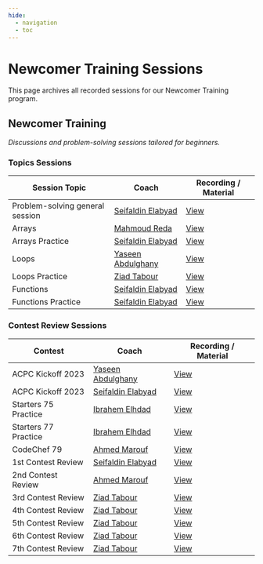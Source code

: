 ```yaml
---
hide:
  - navigation
  - toc
---
```


# Newcomer Training Sessions

This page archives all recorded sessions for our Newcomer Training program.

<div class="level-section">
  <h2>Newcomer Training</h2>
  <em>Discussions and problem-solving sessions tailored for beginners.</em>

  <h3>Topics Sessions</h3>
  <table class="sessions-table">
    <thead>
        <tr>
            <th>Session Topic</th>
            <th>Coach</th>
            <th>Recording / Material</th>
        </tr>
    </thead>
    <tbody>
        <tr>
            <td>Problem-solving general session</td>
            <td>
                <a href="#" data-link="coach:seifaldin_elabyad">Seifaldin Elabyad</a>
            </td>
            <td>
                <a href="https://www.youtube.com/watch?v=aJ6cJYnMm_g&list=PL7GFWD3CwxpZPE_-rYUb9zRGHI2dBUf9y&index=3" target="_blank">View</a>
            </td>
        </tr>
        <tr>
            <td>Arrays</td>
            <td>
                <a href="#" data-link="coach:mahmoud_reda">Mahmoud Reda</a>
            </td>
            <td>
                <a href="https://www.youtube.com/watch?v=8lR6Cq6YeIE&list=PL7GFWD3CwxpZPE_-rYUb9zRGHI2dBUf9y&index=2" target="_blank">View</a>
            </td>
        </tr>
        <tr>
            <td>Arrays Practice</td>
            <td>
                <a href="#" data-link="coach:seifaldin_elabyad">Seifaldin Elabyad</a>
            </td>
            <td>
                <a href="https://www.youtube.com/watch?v=CjFLQA8j3_I&list=PL7GFWD3CwxpZPE_-rYUb9zRGHI2dBUf9y&index=1">View</a>
            </td>
        </tr>
        <tr>
            <td>Loops</td>
            <td>
                <a href="#" data-link="coach:yaseen_abdulghany">Yaseen Abdulghany</a>
            </td>
            <td>
                <a href="https://www.youtube.com/watch?v=PfGLwzVQPso&list=PL7GFWD3CwxpZPE_-rYUb9zRGHI2dBUf9y&index=4" target="_blank">View</a>
            </td>
        </tr>
        <tr>
            <td>Loops Practice</td>
            <td>
                <a href="#" data-link="coach:ziad_tabour">Ziad Tabour</a>
            </td>
            <td>
                <a href="https://www.youtube.com/watch?v=eF0YJxC16Yo&list=PL7GFWD3CwxpZPE_-rYUb9zRGHI2dBUf9y&index=5" target="_blank">View</a>
            </td>
        </tr>
        <tr>
            <td>Functions</td>
            <td>
                <a href="#" data-link="coach:seifaldin_elabyad">Seifaldin Elabyad</a>
            </td>
            <td>
                <a href="https://www.youtube.com/watch?v=9q1ER-pq9lE&list=PL7GFWD3CwxpZPE_-rYUb9zRGHI2dBUf9y&index=6" target="_blank">View</a>
            </td>
        </tr>
        <tr>
            <td>Functions Practice</td>
            <td>
                <a href="#" data-link="coach:seifaldin_elabyad">Seifaldin Elabyad</a>
            </td>
            <td>
                <a href="https://www.youtube.com/watch?v=4DP55lKU3qE&list=PL7GFWD3CwxpZPE_-rYUb9zRGHI2dBUf9y&index=8" target="_blank">View</a>
            </td>
        </tr>
    </tbody>
  </table>

  <h3>Contest Review Sessions</h3>
  <table class="sessions-table">
    <thead>
        <tr>
            <th>Contest</th>
            <th>Coach</th>
            <th>Recording / Material</th>
        </tr>
    </thead>
    <tbody>
        <tr>
            <td>ACPC Kickoff 2023</td>
            <td>
                <a href="#" data-link="coach:yaseen_abdulghany">Yaseen Abdulghany</a>
            </td>
            <td>
                <a href="https://www.youtube.com/watch?v=Yjx3PVlPJBE&list=PL7GFWD3CwxpZPE_-rYUb9zRGHI2dBUf9y&index=9" target="_blank">View</a>
            </td>
        </tr>
        <tr>
            <td>ACPC Kickoff 2023</td>
            <td>
                <a href="#" data-link="coach:seifaldin_elabyad">Seifaldin Elabyad</a>
            </td>
            <td>
                <a href="https://www.youtube.com/watch?v=oeGRdVl8NHA&list=PL7GFWD3CwxpZPE_-rYUb9zRGHI2dBUf9y&index=10" target="_blank">View</a>
            </td>
        </tr>
        <tr>
            <td>Starters 75 Practice</td>
            <td>
                <a href="#" data-link="coach:ibrahem_elhdad">Ibrahem Elhdad</a>
            </td>
            <td>
                <a href="https://www.youtube.com/watch?v=pZL6HpAAaZg&list=PL7GFWD3CwxpZPE_-rYUb9zRGHI2dBUf9y&index=11" target="_blank">View</a>
            </td>
        </tr>
        <tr>
            <td>Starters 77 Practice</td>
            <td>
                <a href="#" data-link="coach:ibrahem_elhdad">Ibrahem Elhdad</a>
            </td>
            <td>
                <a href="https://www.youtube.com/watch?v=vRkCrLW-_jw&list=PL7GFWD3CwxpZPE_-rYUb9zRGHI2dBUf9y&index=12" target="_blank">View</a>
            </td>
        </tr>
        <tr>
            <td>CodeChef 79</td>
            <td>
                <a href="#" data-link="coach:ahmed_marouf">Ahmed Marouf</a>
            </td>
            <td>
                <a href="https://www.youtube.com/watch?v=cJYbC0rSa1U&list=PL7GFWD3CwxpZPE_-rYUb9zRGHI2dBUf9y&index=13" target="_blank">View</a>
            </td>
        </tr>
        <tr>
            <td>1st Contest Review</td>
            <td>
                <a href="#" data-link="coach:seifaldin_elabyad">Seifaldin Elabyad</a>
            </td>
            <td>
                <a href="https://www.youtube.com/watch?v=nEi1xMgW5c8&list=PL7GFWD3CwxpZPE_-rYUb9zRGHI2dBUf9y&index=14" target="_blank">View</a>
            </td>
        </tr>
        <tr>
            <td>2nd Contest Review</td>
            <td>
                <a href="#" data-link="coach:ahmed_marouf">Ahmed Marouf</a>
            </td>
            <td>
                <a href="https://www.youtube.com/watch?v=OgxhUoZ7cDo&list=PL7GFWD3CwxpZPE_-rYUb9zRGHI2dBUf9y&index=15" target="_blank">View</a>
            </td>
        </tr>
        <tr>
            <td>3rd Contest Review</td>
            <td>
                <a href="#" data-link="coach:ziad_tabour">Ziad Tabour</a>
            </td>
            <td>
                <a href="https://www.youtube.com/watch?v=4fzfO0Gn9T0&list=PL7GFWD3CwxpZPE_-rYUb9zRGHI2dBUf9y&index=16" target="_blank">View</a>
            </td>
        </tr>
        <tr>
            <td>4th Contest Review</td>
            <td>
                <a href="#" data-link="coach:ziad_tabour">Ziad Tabour</a>
            </td>
            <td>
                <a href="https://www.youtube.com/watch?v=_vOJM2jWQOA&list=PL7GFWD3CwxpZPE_-rYUb9zRGHI2dBUf9y&index=17" target="_blank">View</a>
            </td>
        </tr>
        <tr>
            <td>5th Contest Review</td>
            <td>
                <a href="#" data-link="coach:ziad_tabour">Ziad Tabour</a>
            </td>
            <td>
                <a href="https://www.youtube.com/watch?v=LuPkDGdR4hM&list=PL7GFWD3CwxpZPE_-rYUb9zRGHI2dBUf9y&index=18" target="_blank">View</a>
            </td>
        </tr>
        <tr>
            <td>6th Contest Review</td>
            <td>
                <a href="#" data-link="coach:ziad_tabour">Ziad Tabour</a>
            </td>
            <td>
                <a href="https://www.youtube.com/watch?v=UHZCKafaKIo&list=PL7GFWD3CwxpZPE_-rYUb9zRGHI2dBUf9y&index=19" target="_blank">View</a>
            </td>
        </tr>
        <tr>
            <td>7th Contest Review</td>
            <td>
                <a href="#" data-link="coach:ziad_tabour">Ziad Tabour</a>
            </td>
            <td>
                <a href="https://www.youtube.com/watch?v=Q8-bYlM3kT8&list=PL7GFWD3CwxpZPE_-rYUb9zRGHI2dBUf9y&index=20" target="_blank">View</a>
            </td>
        </tr>
    </tbody>
  </table>
</div>

